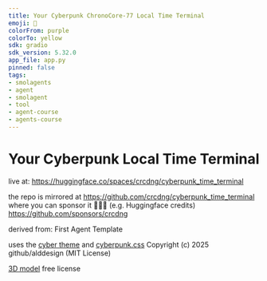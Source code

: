 ```yaml
---
title: Your Cyberpunk ChronoCore-77 Local Time Terminal
emoji: 🤖
colorFrom: purple
colorTo: yellow
sdk: gradio
sdk_version: 5.32.0
app_file: app.py
pinned: false
tags:
- smolagents
- agent
- smolagent
- tool
- agent-course
- agents-course
---
```


# Your Cyberpunk Local Time Terminal

live at: https://huggingface.co/spaces/crcdng/cyberpunk_time_terminal 

the repo is mirrored at https://github.com/crcdng/cyberpunk_time_terminal     
where you can sponsor it 🤑🙏🤗 (e.g. Huggingface credits) https://github.com/sponsors/crcdng 

derived from: First Agent Template

uses the [cyber theme](https://huggingface.co/spaces/crcdng/cyber)
and [cyberpunk.css](https://www.cssscript.com/demo/cyberpunk-2077/) Copyright (c) 2025 github/alddesign (MIT License)

[3D model](https://rigmodels.com/model.php?view=Retro_Sci-Fi_Holocomputer-3d-model__eb9917b8e8904bc48420216db09eef46) free license
